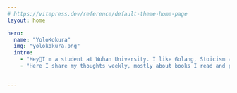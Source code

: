 ```yaml
---
# https://vitepress.dev/reference/default-theme-home-page
layout: home

hero:
  name: "YoloKokura"
  img: "yolokokura.png"
  intro: 
    - "Hey👋I'm a student at Wuhan University. I like Golang, Stoicism and Dostoevsky. I'm going to work at Sangfor as a backend developer soon. I hope I can establish my own company one day!"
    - "Here I share my thoughts weekly, mostly about books I read and posts about Golang and distribution systems."


---
```

